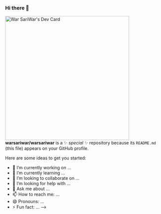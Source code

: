 ### Hi there 👋
<a href="https://app.daily.dev/warsariwar"><img src="https://api.daily.dev/devcards/b2001f4b73034535a344ea2b149306fe.png?r=rwg" width="400" alt="War SariWar's Dev Card"/></a>
**warsariwar/warsariwar** is a ✨ _special_ ✨ repository because its `README.md` (this file) appears on your GitHub profile.

Here are some ideas to get you started:

- 🔭 I’m currently working on ...
- 🌱 I’m currently learning ...
- 👯 I’m looking to collaborate on ...
- 🤔 I’m looking for help with ...
- 💬 Ask me about ...
- 📫 How to reach me: ...
- 😄 Pronouns: ...
- ⚡ Fun fact: ...
-->
